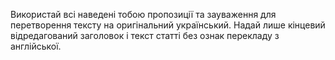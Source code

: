 Використай всі наведені тобою пропозиції та зауваження для перетворення тексту на оригінальний український.
Надай лише кінцевий відредагований заголовок і текст статті без ознак перекладу з англійської.
